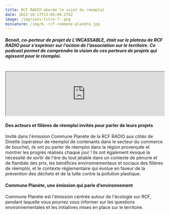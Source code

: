 ```yaml
---
title: RCF RADIO aborde le sujet du réemploi
date: 2022-10-17T13:05:09.276Z
image: /img/sans-titre-7-.png
miniature: /img/6.-rcf-commune-planète.jpg
---
```


##### Benoit, co-porteur de projet de L’INCASSABLE, était sur le plateau de RCF RADIO pour s’exprimer sur l’action de l’association sur le territoire. Ce podcast permet de comprendre la vision de ces porteurs de projets qui agissent pour le réemploi.

<br/>

<iframe allowfullscreen width=100% height=140px src="https://www.rcf.fr/actualite/commune-planete-provencealpescote-dazur/embed?episodeId=295867"></iframe>
<br/>

#### Des acteurs et filières de réemploi invités pour parler de leurs projets

Invité dans l'émission Commune Planète de la RCF RADIO aux côtés de Dinette (opérateur de réemploi de contenants dans le secteur du commerce de bouche), ils ont pu parler de réemploi dans la région provençale et montrer les progrès réalisés chaque jour ! Ils ont également évoqué la nécessité de sortir de l'ère du tout jetable dans un contexte de pénurie et de flambée des prix, les bénéfices environnementaux et sociaux des filières de réemploi, et le contexte réglementaire qui évolue en faveur de la prévention des déchets et de la lutte contre la pollution plastique.

#### Commune Planète, une émission qui parle d’environnement

Commune Planète est l'émission centrée autour de l'écologie sur RCF, pendant laquelle vous pourrez vous informer sur les questions environnementales et les initiatives mises en place sur le territoire.
